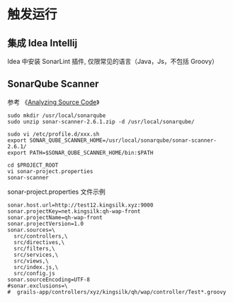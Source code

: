 

# 触发运行



## 集成 Idea Intellij

Idea 中安装 SonarLint 插件, 仅限常见的语言（Java，Js，不包括 Groovy）








## SonarQube Scanner
参考 《[Analyzing Source Code](http://docs.sonarqube.org/display/SONAR/Analyzing+Source+Code)》

```
sudo mkdir /usr/local/sonarqube
sudo unzip sonar-scanner-2.6.1.zip -d /usr/local/sonarqube/

sudo vi /etc/profile.d/xxx.sh
export SONAR_QUBE_SCANNER_HOME=/usr/local/sonarqube/sonar-scanner-2.6.1/
export PATH=$SONAR_QUBE_SCANNER_HOME/bin:$PATH

cd $PROJECT_ROOT
vi sonar-project.properties
sonar-scanner
```
sonar-project.properties 文件示例
```
sonar.host.url=http://test12.kingsilk.xyz:9000
sonar.projectKey=net.kingsilk:qh-wap-front
sonar.projectName=qh-wap-front
sonar.projectVersion=1.0
sonar.sources=\
  src/controllers,\
  src/directives,\
  src/filters,\
  src/services,\
  src/views,\
  src/index.js,\
  src/config.js
sonar.sourceEncoding=UTF-8
#sonar.exclusions=\
#  grails-app/controllers/xyz/kingsilk/qh/wap/controller/Test*.groovy
```
